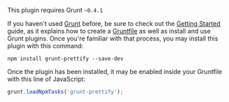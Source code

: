 This plugin requires Grunt `~0.4.1`

If you haven't used [Grunt](http://gruntjs.com/) before, be sure to check out the [Getting Started](http://gruntjs.com/getting-started) guide, as it explains how to create a [Gruntfile](http://gruntjs.com/sample-gruntfile) as well as install and use Grunt plugins. Once you're familiar with that process, you may install this plugin with this command:

```shell
npm install grunt-prettify --save-dev
```

Once the plugin has been installed, it may be enabled inside your Gruntfile with this line of JavaScript:

```js
grunt.loadNpmTasks('grunt-prettify');
```